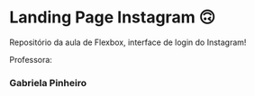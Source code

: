 # Landing Page Instagram 🙃

Repositório da aula de Flexbox, interface de login do Instagram! 


Professora:
### Gabriela Pinheiro
